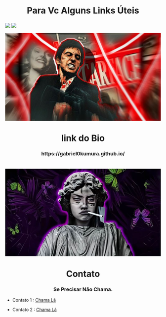 <h1 align="center">Para Vc Alguns Links Úteis</h1>
<h3 align="center"></h3>


<div>
  
<a href="https://www.instagram.com/gabriel.okumura_?igsh=ajRqNndjenl1NjI0" target="_blank"><img loading="lazy" src="https://img.shields.io/badge/-Instagram-%23E4405F?style=for-the-badge&logo=instagram&logoColor=white" target="_blank"></a>
<a href="https://open.spotify.com/user/31mojyts442bkh4uvlla3yyfmi6u?si=q_aM6B2xQGOEw7qZ5t3oEg" target="_blank"><img loading="lazy" src="https://img.shields.io/badge/spotify-9146FF?style=for-the-badge&logo=spotify&logoColor=white" target="_blank"></a>
</div>

<div align="center">
<img style="display: block;-webkit-user-select: none;margin: auto;background-color: hsl(0, 0%, 90%);" src="img.jpg" width='800'>
</div>

<h1 align="center"></h1>
<h1 align="center">link do Bio</h1>
<h3 align="center">https://gabriel0kumura.github.io/</h3>
<h1 align="center"></h1>

<div align="center">
<img style="display: block;-webkit-user-select: none;margin: auto;background-color: hsl(0, 0%, 90%);" src="img2.jpg" width='800'>
</div>

<h1 align="center"></h1>

<h1 align="center">Contato</h1>

<h3 align="center">Se Precisar Não Chama. </h3>

  - Contato 1 : [Chama Lá](https://www.instagram.com/gabriel.okumura_?igsh=ajRqNndjenl1NjI0)

  - Contato 2 : [Chama Lá](https://www.instagram.com/gabriel.okumura_?igsh=ajRqNndjenl1NjI0)
